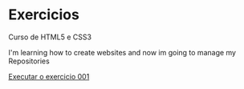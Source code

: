 # Exercicios
 Curso de HTML5 e CSS3

I'm learning how to create websites and now im going to manage my Repositories

<a href="https://jenlisboa.github.io/Exercicios/Ex001/">Executar o exercicio 001</a> 